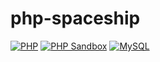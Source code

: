 # php-spaceship
[![PHP](https://img.shields.io/badge/PHP-≤%205.4-4e629a.svg?logo=php)](https://mariadb.org/)
[![PHP Sandbox](https://img.shields.io/badge/PHP-Sandbox-4e629a.svg?logo=php)](https://onlinephp.io/)
[![MySQL](https://img.shields.io/badge/MySQL-≤%205.6-blue.svg?logo=mysql)](https://mariadb.org/)
